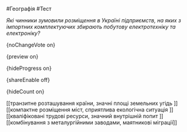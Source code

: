 #Географія #Тест

*Які чинники зумовили розміщення в Україні підприємств, на яких з імпортних комплектуючих збирають побутову електротехніку та електроніку?*

{noChangeVote on}

{preview on}

{hideProgress on}

{shareEnable off}

{hideCount on}

[[транзитне розташування країни, значні площі земельних угідь ]]
[[компактне розміщення міст, сприятлива екологічна ситуація ]]
[[кваліфіковані трудові ресурси, значний внутрішній попит ]]
[[комбінування з металургійними заводами, маятникові міграції]]
